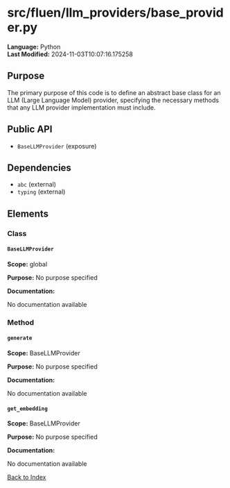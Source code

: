 # src/fluen/llm_providers/base_provider.py

**Language:** Python  
**Last Modified:** 2024-11-03T10:07:16.175258

## Purpose

The primary purpose of this code is to define an abstract base class for an LLM (Large Language Model) provider, specifying the necessary methods that any LLM provider implementation must include.

## Public API

- `BaseLLMProvider` (exposure)

## Dependencies

- `abc` (external)
- `typing` (external)

## Elements

### Class

#### `BaseLLMProvider`

**Scope:** global

**Purpose:** No purpose specified

**Documentation:**

No documentation available

### Method

#### `generate`

**Scope:** BaseLLMProvider

**Purpose:** No purpose specified

**Documentation:**

No documentation available

#### `get_embedding`

**Scope:** BaseLLMProvider

**Purpose:** No purpose specified

**Documentation:**

No documentation available


[Back to Index](../README.md)
